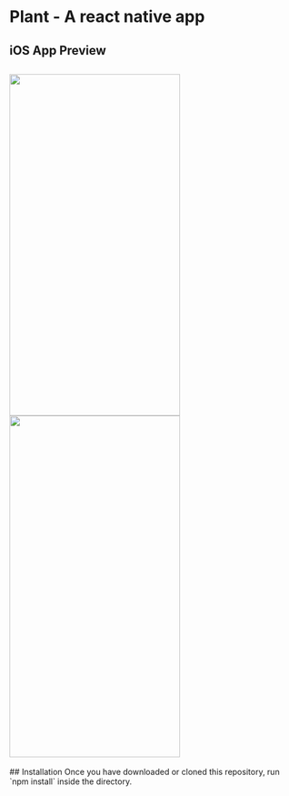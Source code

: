 # Plant - A react native app 

## iOS App Preview
<h2>
<img src="https://i.imgur.com/yFBoA8H.png" width="300" height="600">
<img src="https://i.imgur.com/irUTl3J.png" width="300" height="600">
</h2>
<!-- ## Android App Preview
![Android Preview Gif 1](http://i.imgur.com/88ZW3Ls.gif "Android Preview Gif 1")
![Android Preview Gif 2](http://i.imgur.com/DWjd4zM.gif "Android Preview Gif 2")
 -->
<!-- ## Features/Components
- Uses React Native 0.20
- Pull down to Refresh listview
- Pagination listview
- Comment & Sub Comments
- WebView to view source pages
 -->
## Installation
Once you have downloaded or cloned this repository, run `npm install` inside the directory.
<!-- 
## Usage
- [Setting up React Native for Android](https://facebook.github.io/react-native/docs/android-setup.html#content)
- [Running app on Android Device](https://facebook.github.io/react-native/docs/running-on-device-android.html#content)
- [Running app on iOS Device](https://facebook.github.io/react-native/docs/running-on-device-ios.html#content) -->
